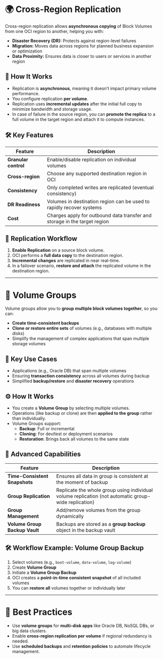 # 🌍 **Cross-Region Replication**
Cross-region replication allows **asynchronous copying** of Block Volumes from one OCI region to another, helping you with:

- **Disaster Recovery (DR):** Protects against region-level failures    
- **Migration:** Moves data across regions for planned business expansion or optimization
- **Data Proximity:** Ensures data is closer to users or services in another region

## 🔧 **How It Works**

- Replication is **asynchronous**, meaning it doesn’t impact primary volume performance.
- You configure replication **per volume**.
- Replication uses **incremental updates** after the initial full copy to minimize bandwidth and storage usage.
- In case of failure in the source region, you can **promote the replica** to a full volume in the target region and attach it to compute instances.

## 🛠️ **Key Features**

|Feature|Description|
|---|---|
|**Granular control**|Enable/disable replication on individual volumes|
|**Cross-region**|Choose any supported destination region in OCI|
|**Consistency**|Only completed writes are replicated (eventual consistency)|
|**DR Readiness**|Volumes in destination region can be used to rapidly recover systems|
|**Cost**|Charges apply for outbound data transfer and storage in the target region|

## 🔄 **Replication Workflow**

1. **Enable Replication** on a source block volume.    
2. OCI performs a **full data copy** to the destination region.
3. **Incremental changes** are replicated in near real-time.
4. In a failover scenario, **restore and attach** the replicated volume in the destination region.

---

# 🧱 **Volume Groups**

Volume groups allow you to **group multiple block volumes together**, so you can:
- **Create time-consistent backups**    
- **Clone or restore entire sets** of volumes (e.g., databases with multiple disks)
- Simplify the management of complex applications that span multiple storage volumes

## 🧰 **Key Use Cases**

- Applications (e.g., Oracle DB) that span multiple volumes    
- Ensuring **transaction consistency** across all volumes during backup
- Simplified **backup/restore** and **disaster recovery** operations
## ⚙️ **How It Works**

- You create a **Volume Group** by selecting multiple volumes.    
- Operations (like backup or clone) are then **applied to the group** rather than individually.
- Volume Groups support:
    - **Backup**: Full or incremental
    - **Cloning**: For dev/test or deployment scenarios
    - **Restoration**: Brings back all volumes to the same state

## 🧩 **Advanced Capabilities**

|Feature|Description|
|---|---|
|**Time-Consistent Snapshots**|Ensures all data in group is consistent at the moment of backup|
|**Group Replication**|Replicate the whole group using individual volume replication (not automatic group-wide replication)|
|**Group Management**|Add/remove volumes from the group dynamically|
|**Volume Group Backup Vault**|Backups are stored as a **group backup** object in the backup vault|

## 🛠️ **Workflow Example: Volume Group Backup**

1. Select volumes (e.g., `boot-volume`, `data-volume`, `log-volume`)
2. Create **Volume Group**
3. Initiate a **Volume Group Backup**
4. OCI creates a **point-in-time consistent snapshot** of all included volumes
5. You can **restore all** volumes together or individually later

---

# 📌 **Best Practices**

- Use **volume groups** for **multi-disk apps** like Oracle DB, NoSQL DBs, or big data clusters.    
- Enable **cross-region replication per volume** if regional redundancy is needed.
- Use **scheduled backups** and **retention policies** to automate lifecycle management.

